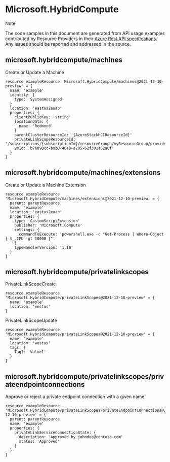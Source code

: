 # Microsoft.HybridCompute
  
> [!NOTE]
> The code samples in this document are generated from API usage examples contributed by Resource Providers in their [Azure Rest API specifications](https://github.com/Azure/azure-rest-api-specs). Any issues should be reported and addressed in the source.


## microsoft.hybridcompute/machines

Create or Update a Machine
```bicep
resource exampleResource 'Microsoft.HybridCompute/machines@2021-12-10-preview' = {
  name: 'example'
  identity: {
    type: 'SystemAssigned'
  }
  location: 'eastus2euap'
  properties: {
    clientPublicKey: 'string'
    locationData: {
      name: 'Redmond'
    }
    parentClusterResourceId: '{AzureStackHCIResourceId}'
    privateLinkScopeResourceId: '/subscriptions/{subscriptionId}/resourceGroups/myResourceGroup/providers/Microsoft.HybridCompute/privateLinkScopes/privateLinkScopeName'
    vmId: 'b7a098cc-b0b8-46e8-a205-62f301a62a8f'
  }
}
```

## microsoft.hybridcompute/machines/extensions

Create or Update a Machine Extension
```bicep
resource exampleResource 'Microsoft.HybridCompute/machines/extensions@2021-12-10-preview' = {
  parent: parentResource 
  name: 'example'
  location: 'eastus2euap'
  properties: {
    type: 'CustomScriptExtension'
    publisher: 'Microsoft.Compute'
    settings: {
      commandToExecute: 'powershell.exe -c "Get-Process | Where-Object { $_.CPU -gt 10000 }"'
    }
    typeHandlerVersion: '1.10'
  }
}
```

## microsoft.hybridcompute/privatelinkscopes

PrivateLinkScopeCreate
```bicep
resource exampleResource 'Microsoft.HybridCompute/privateLinkScopes@2021-12-10-preview' = {
  name: 'example'
  location: 'westus'
}
```

PrivateLinkScopeUpdate
```bicep
resource exampleResource 'Microsoft.HybridCompute/privateLinkScopes@2021-12-10-preview' = {
  name: 'example'
  location: 'westus'
  tags: {
    Tag1: 'Value1'
  }
}
```

## microsoft.hybridcompute/privatelinkscopes/privateendpointconnections

Approve or reject a private endpoint connection with a given name.
```bicep
resource exampleResource 'Microsoft.HybridCompute/privateLinkScopes/privateEndpointConnections@2021-12-10-preview' = {
  parent: parentResource 
  name: 'example'
  properties: {
    privateLinkServiceConnectionState: {
      description: 'Approved by johndoe@contoso.com'
      status: 'Approved'
    }
  }
}
```
